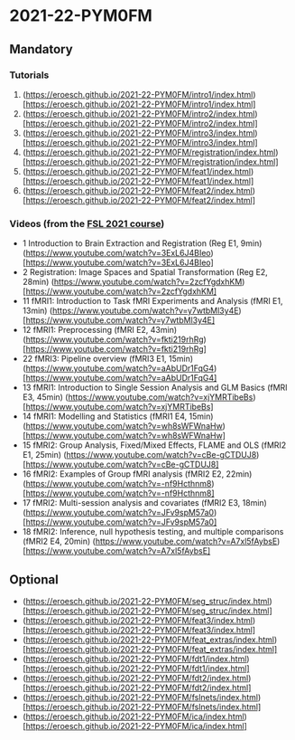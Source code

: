 # 2021-22-PYM0FM

## Mandatory
### Tutorials
1. (https://eroesch.github.io/2021-22-PYM0FM/intro1/index.html)[https://eroesch.github.io/2021-22-PYM0FM/intro1/index.html]
1. (https://eroesch.github.io/2021-22-PYM0FM/intro2/index.html)[https://eroesch.github.io/2021-22-PYM0FM/intro2/index.html]
1. (https://eroesch.github.io/2021-22-PYM0FM/intro3/index.html)[https://eroesch.github.io/2021-22-PYM0FM/intro3/index.html]
1. (https://eroesch.github.io/2021-22-PYM0FM/registration/index.html)[https://eroesch.github.io/2021-22-PYM0FM/registration/index.html]
1. (https://eroesch.github.io/2021-22-PYM0FM/feat1/index.html)[https://eroesch.github.io/2021-22-PYM0FM/feat1/index.html]
1. (https://eroesch.github.io/2021-22-PYM0FM/feat2/index.html)[https://eroesch.github.io/2021-22-PYM0FM/feat2/index.html]

### Videos (from the [FSL 2021 course](https://www.youtube.com/playlist?list=PLvgasosJnUVl_bt8VbERUyCLU93OG31h_))
* 1 Introduction to Brain Extraction and Registration (Reg E1, 9min) (https://www.youtube.com/watch?v=3ExL6J4BIeo)[https://www.youtube.com/watch?v=3ExL6J4BIeo]
* 2 Registration: Image Spaces and Spatial Transformation (Reg E2, 28min) (https://www.youtube.com/watch?v=2zcfYgdxhKM)[https://www.youtube.com/watch?v=2zcfYgdxhKM]
* 11 fMRI1: Introduction to Task fMRI Experiments and Analysis (fMRI E1, 13min) (https://www.youtube.com/watch?v=y7wtbMl3y4E)[https://www.youtube.com/watch?v=y7wtbMl3y4E]
* 12 fMRI1: Preprocessing (fMRI E2, 43min) (https://www.youtube.com/watch?v=fkti219rhRg)[https://www.youtube.com/watch?v=fkti219rhRg]
* 22 fMRI3: Pipeline overview (fMRI3 E1, 15min) (https://www.youtube.com/watch?v=aAbUDr1FqG4)[https://www.youtube.com/watch?v=aAbUDr1FqG4]
* 13 fMRI1: Introduction to Single Session Analysis and GLM Basics (fMRI E3, 45min) (https://www.youtube.com/watch?v=xjYMRTibeBs)[https://www.youtube.com/watch?v=xjYMRTibeBs]
* 14 fMRI1: Modelling and Statistics (fMRI1 E4, 15min) (https://www.youtube.com/watch?v=wh8sWFWnaHw)[https://www.youtube.com/watch?v=wh8sWFWnaHw]
* 15 fMRI2: Group Analysis, Fixed/Mixed Effects, FLAME and OLS (fMRI2 E1, 25min) (https://www.youtube.com/watch?v=cBe-gCTDUJ8)[https://www.youtube.com/watch?v=cBe-gCTDUJ8]
* 16 fMRI2: Examples of Group fMRI analysis (fMRI2 E2, 22min) (https://www.youtube.com/watch?v=-nf9Hcthnm8)[https://www.youtube.com/watch?v=-nf9Hcthnm8]
* 17 fMRI2: Multi-session analysis and covariates (fMRI2 E3, 18min) (https://www.youtube.com/watch?v=JFv9spM57a0)[https://www.youtube.com/watch?v=JFv9spM57a0]
* 18 fMRI2: Inference, null hypothesis testing, and multiple comparisons (fMRI2 E4, 20min) (https://www.youtube.com/watch?v=A7xl5fAybsE)[https://www.youtube.com/watch?v=A7xl5fAybsE]


## Optional
* (https://eroesch.github.io/2021-22-PYM0FM/seg_struc/index.html)[https://eroesch.github.io/2021-22-PYM0FM/seg_struc/index.html]
* (https://eroesch.github.io/2021-22-PYM0FM/feat3/index.html)[https://eroesch.github.io/2021-22-PYM0FM/feat3/index.html]
* (https://eroesch.github.io/2021-22-PYM0FM/feat_extras/index.html)[https://eroesch.github.io/2021-22-PYM0FM/feat_extras/index.html]
* (https://eroesch.github.io/2021-22-PYM0FM/fdt1/index.html)[https://eroesch.github.io/2021-22-PYM0FM/fdt1/index.html]
* (https://eroesch.github.io/2021-22-PYM0FM/fdt2/index.html)[https://eroesch.github.io/2021-22-PYM0FM/fdt2/index.html]
* (https://eroesch.github.io/2021-22-PYM0FM/fslnets/index.html)[https://eroesch.github.io/2021-22-PYM0FM/fslnets/index.html]
* (https://eroesch.github.io/2021-22-PYM0FM/ica/index.html)[https://eroesch.github.io/2021-22-PYM0FM/ica/index.html]
